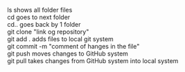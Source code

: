 ls shows all folder files <br>
cd goes to next folder<br>
cd.. goes back by 1 folder<br>
git clone "link og repository" <br>
git add . adds files to local git system <br>
git commit -m  "comment of hanges in the file" <br>
git push moves changes to GitHub system <br>
git pull takes changes from GitHub system into local system